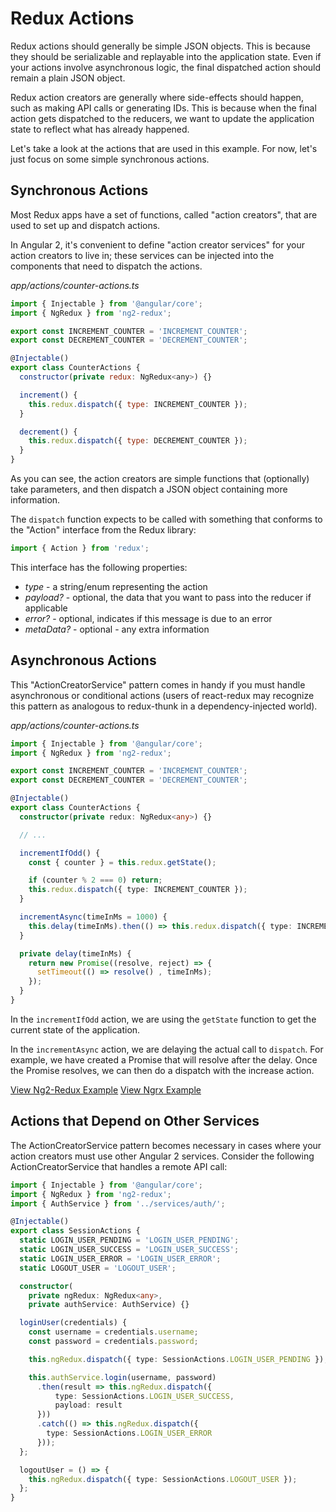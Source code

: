# Redux Actions

Redux actions should generally be simple JSON objects. This is because
they should be serializable and replayable into the application state. Even if
your actions involve asynchronous logic, the final dispatched action should 
remain a plain JSON object.

Redux action creators are generally where side-effects should happen, such as
making API calls or generating IDs. This is because when the final action gets
dispatched to the reducers, we want to update the application state to reflect
what has already happened.

Let's take a look at the actions that are used in this example. For now, let's
just focus on some simple synchronous actions.

## Synchronous Actions

Most Redux apps have a set of functions, called "action creators", that are
used to set up and dispatch actions.

In Angular 2, it's convenient to define "action creator services" for your
action creators to live in; these services can be injected into the components
that need to dispatch the actions.

_app/actions/counter-actions.ts_
```javascript
import { Injectable } from '@angular/core';
import { NgRedux } from 'ng2-redux';

export const INCREMENT_COUNTER = 'INCREMENT_COUNTER';
export const DECREMENT_COUNTER = 'DECREMENT_COUNTER';

@Injectable()
export class CounterActions {
  constructor(private redux: NgRedux<any>) {}

  increment() {
    this.redux.dispatch({ type: INCREMENT_COUNTER });
  }

  decrement() {
    this.redux.dispatch({ type: DECREMENT_COUNTER });
  }
}
```

As you can see, the action creators are simple functions that (optionally)
take parameters, and then dispatch a JSON object containing more information.

The `dispatch` function expects to be called with something that conforms to
the "Action" interface from the Redux library:

```typescript
import { Action } from 'redux';
```

This interface has the following properties:

* _type_ - a string/enum representing the action
* _payload?_ - optional, the data that you want to pass into the reducer if applicable
* _error?_ - optional, indicates if this message is due to an error
* _metaData?_ - optional - any extra information

## Asynchronous Actions

This "ActionCreatorService" pattern comes in handy if you must handle
asynchronous or conditional actions (users of react-redux may recognize this
pattern as analogous to redux-thunk in a dependency-injected world).

_app/actions/counter-actions.ts_
```typescript
import { Injectable } from '@angular/core';
import { NgRedux } from 'ng2-redux';

export const INCREMENT_COUNTER = 'INCREMENT_COUNTER';
export const DECREMENT_COUNTER = 'DECREMENT_COUNTER';

@Injectable()
export class CounterActions {
  constructor(private redux: NgRedux<any>) {}

  // ...

  incrementIfOdd() {
    const { counter } = this.redux.getState();

    if (counter % 2 === 0) return;
    this.redux.dispatch({ type: INCREMENT_COUNTER });
  }

  incrementAsync(timeInMs = 1000) {
    this.delay(timeInMs).then(() => this.redux.dispatch({ type: INCREMENT_COUNTER }));
  }

  private delay(timeInMs) {
    return new Promise((resolve, reject) => {
      setTimeout(() => resolve() , timeInMs);
    });
  }
}
```

In the `incrementIfOdd` action, we are using the `getState` function to
get the current state of the application.

In the `incrementAsync` action, we are delaying the actual call to `dispatch`.
For example, we have created a Promise that will resolve after the delay. Once
the Promise resolves, we can then do a dispatch with the increase action.

[View Ng2-Redux Example](https://plnkr.co/edit/Ck0SngT4GKWVdv4MSevs?p=preview)
[View Ngrx Example](https://plnkr.co/edit/lJEllVf7ZMGRLaVIQZD7?p=preview)

## Actions that Depend on Other Services

The ActionCreatorService pattern becomes necessary in cases where your action
creators must use other Angular 2 services. Consider the following
ActionCreatorService that handles a remote API call:

```typescript
import { Injectable } from '@angular/core';
import { NgRedux } from 'ng2-redux';
import { AuthService } from '../services/auth/';

@Injectable()
export class SessionActions {
  static LOGIN_USER_PENDING = 'LOGIN_USER_PENDING';
  static LOGIN_USER_SUCCESS = 'LOGIN_USER_SUCCESS';
  static LOGIN_USER_ERROR = 'LOGIN_USER_ERROR';
  static LOGOUT_USER = 'LOGOUT_USER';

  constructor(
    private ngRedux: NgRedux<any>,
    private authService: AuthService) {}

  loginUser(credentials) {
    const username = credentials.username;
    const password = credentials.password;

    this.ngRedux.dispatch({ type: SessionActions.LOGIN_USER_PENDING });

    this.authService.login(username, password)
      .then(result => this.ngRedux.dispatch({
          type: SessionActions.LOGIN_USER_SUCCESS,
          payload: result
      }))
      .catch(() => this.ngRedux.dispatch({
        type: SessionActions.LOGIN_USER_ERROR
      }));
  };

  logoutUser = () => {
    this.ngRedux.dispatch({ type: SessionActions.LOGOUT_USER });
  };
}
```
